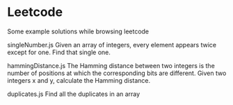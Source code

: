 # Leetcode
Some example solutions while browsing leetcode

singleNumber.js
Given an array of integers, every element appears twice except for one. Find that single one.

hammingDistance.js
The Hamming distance between two integers is the number of positions at which the corresponding bits are different.
Given two integers x and y, calculate the Hamming distance.

duplicates.js
Find all the duplicates in an array

